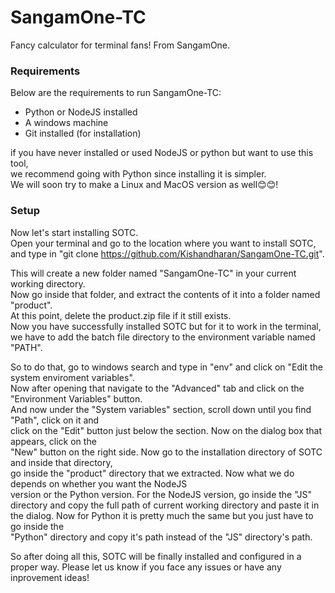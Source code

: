 # SangamOne-TC
Fancy calculator for terminal fans! From SangamOne.

### Requirements
Below are the requirements to run SangamOne-TC:    

- Python or NodeJS installed
- A windows machine
- Git installed (for installation)

if you have never installed or used NodeJS or python but want to use this tool,    
we recommend going with Python since installing it is simpler.    
We will soon try to make a Linux and MacOS version as well😊😊!    

### Setup
Now let's start installing SOTC.    
Open your terminal and go to the location where you want to install SOTC,    
and type in "git clone https://github.com/Kishandharan/SangamOne-TC.git".    

This will create a new folder named "SangamOne-TC" in your current working directory.    
Now go inside that folder, and extract the contents of it into a folder named "product".    
At this point, delete the product.zip file if it still exists.    
Now you have successfully installed SOTC but for it to work in the terminal,    
we have to add the batch file directory to the environment variable named "PATH".    

So to do that, go to windows search and type in "env" and click on "Edit the system enviroment variables".    
Now after opening that navigate to the "Advanced" tab and click on the "Environment Variables" button.    
And now under the "System variables" section, scroll down until you find "Path", click on it and     
click on the "Edit" button just below the section. Now on the dialog box that appears, click on the    
"New" button on the right side. Now go to the installation directory of SOTC and inside that directory,    
go inside the "product" directory that we extracted. Now what we do depends on whether you want the NodeJS    
version or the Python version. For the NodeJS version, go inside the "JS" directory and copy the full path of current
working directory and paste it in the dialog. Now for Python it is pretty much the same but you just have to go inside the    
"Python" directory and copy it's path instead of the "JS" directory's path.

So after doing all this, SOTC will be finally installed and configured in a proper way.
Please let us know if you face any issues or have any inprovement ideas!
